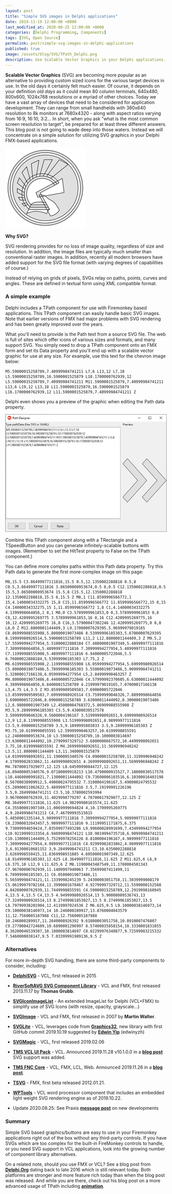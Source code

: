 ```yaml
---
layout: post
title: "Simple SVG images in Delphi applications"
date: 2019-11-19 12:00:00 +0000
last_modified_at: 2020-08-25 12:00:00 +0000
categories: [Delphi Programming, Components]
tags: [SVG, Open Source]
permalink: post/simple-svg-images-in-delphi-applications
published: true
image: /assets/blog/SVG/TPath_Delphi.png
description: Use Scalable Vector Graphics in your Delphi applications.
---
```

**Scalable Vector Graphics** (SVG) are becoming more popular as an alternative to providing custom sized icons for the various target devices in use. In the old days it certainly felt much easier. Of course, it depends on your definition _old days_ as it could mean 80 column terminals, 640x480, 800x600, 1024x768 resolutions or a myriad of other choices. Today we have a vast array of devices that need to be considered for application development. They can range from small handhelds with 360x640 resolution to 8k monitors at 7680x4320 - along with aspect ratios varying from 16:9, 16:10, 3:2... In short, when you ask "what is the most common screen resolution to target", be prepared for at least three different answers. This blog post is not going to wade deep into those waters. Instead we will concentrate on a simple solution for utilizing SVG graphics in your Delphi FMX-based applications.

![Delphi logo as SVG](/assets/blog/SVG/TPath_Delphi.png)

**Why SVG?**

SVG rendering provides for no loss of image quality, regardless of size and resolution. In addition, the image files are typically much smaller than conventional raster images. In addition, recently all modern browsers have added support for the SVG file format (with varying degrees of capabilities of course.)

Instead of relying on grids of pixels, SVGs relay on paths, points, curves and angles. These are defined in textual form using XML compatible format.

### **A simple example**

Delphi includes a TPath component for use with Firemonkey based applications. This TPath component can easily handle basic SVG images. Note that earlier versions of FMX had major problems with SVG rendering and has been greatly improved over the years.

What you'll need to provide is the Path text from a source SVG file. The web is full of sites which offer icons of various sizes and formats, and many support SVG. You simply need to drop a TPath component onto an FMX form and set its Data property and you'll end up with a scalable vector graphic for use at any size. For example, use this text for the chevron image below:

````plaintext
M5.59000015258789,7.40999984741211 L7,6 L13,12 L7,18 L5.59000015258789,16.5900001525879 L10.1700000762939,12 L5.59000015258789,7.40999984741211 M11.5900001525879,7.40999984741211 L13,6 L19,12 L13,18 L11.5900001525879,16.5900001525879 L16.1700000762939,12 L11.5900001525879,7.40999984741211 Z
````

Delphi even shows you a preview of the graphic when editing the Path data property.

![TPath of Chevron image](/assets/blog/SVG/TPath_Chevron.png)

Combine this TPath component along with a TRectangle and a TSpeedButton and you can generate infinitely-scalable buttons with images. (Remember to set the HitTest property to False on the TPath component.)

You can define more complex paths within this Path data property. Try this Path data to generate the first more-complex image on this page:

````plaintext
M8,15.5 C3.86499977111816,15.5 0.5,12.1350002288818 0.5,8 C0.5,3.86499977111816 3.86500000953674,0.5 8,0.5 C12.1350002288818,0.5 15.5,3.86500000953674 15.5,8 C15.5,12.1350002288818 12.1350002288818,15.5 8,15.5 Z M8,1 C11.8599996566772,1 15,4.14000034332275 15,8 C15,11.8599996566772 11.8599996566772,15 8,15 C4.14000034332275,15 1,11.8599996566772 1,8 C1,4.14000034332275 4.1399998664856,1 8,1 M8,0 C3.5789999961853,0 0,3.5789999961853 0,8 C0,12.4209995269775 3.5789999961853,16 8,16 C12.4209995269775,16 16,12.4209995269775 16,8 C16,3.57900047302246 12.4209995269775,0 8,0 L8,0 Z M12.8800001144409,3 L9.17000007629395,5.96999979019165 C8.86999988555908,5.80000019073486 8.53999996185303,5.67000007629395 8.19999980926514,5.59000015258789 L11,2 L12.8800001144409,3 Z M9.5,2 L7.55999994277954,5.51000022888184 C7.48000001907349,5.48999977111816 7.3899998664856,5.48999977111816 7.30999994277954,5.48999977111816 C7.11999988555908,5.48999977111816 6.94000005722046,5.5 6.76000022888184,5.53999996185303 L7.75,2 Z M6.61999988555908,2.11999988555908 L6.05999994277954,5.69999980926514 C5.80000019073486,5.78999996185303 5.55000019073486,5.90999984741211 5.32000017166138,6.05999994277954 L5,2.84999990463257 Z M4.80000019073486,6.44000005722046 C4.57999992370605,6.63000011444092 4.3899998664856,6.84000015258789 4.21999979019165,7.07000017166138 L3,4.75 L4,3.5 Z M3.85999989509583,7.69000005722046 L3.85999989509583,7.69999980926514 C3.75999999046326,7.8899998664856 3.69000005722046,8.09000015258789 3.63000011444092,8.30000019073486 L2,6.98000001907349 L2.45000004768372,5.86999988555908 Z M3.5,9.28999996185303 C3.5,9.43000030517578 3.50999999046326,9.5600004196167 3.51999998092651,9.69999980926514 L2,9 L2,8.11999988555908 L3.51999998092651,8.98999977111816 C3.5,9.09000015258789 3.5,9.1899995803833 3.5,9.28999996185303 Z M3.75,10.6199998855591 L2.59999990463257,10.6199998855591 L2.24000000953674,10 L3.59000015258789,10.1000003814697 C3.63000011444092,10.2799997329712 3.6800000667572,10.4499998092651 3.75,10.6199998855591 Z M4.26999998092651,11.5699996948242 L3.5,11.8800001144409 L3,11.3400001525879 L4.01999998092651,11.1900005340576 C4.09000015258789,11.3199996948242 4.17999982833862,11.4499998092651 4.26999998092651,11.5699996948242 Z M4.78700017929077,12.125 L8.64599990844727,12.125 L6.89400005340576,9.07100009918213 L10.4790000915527,7.18000030517578 L10.4460000991821,7.13000011444092 C9.73600006103516,6.10300016403198 8.56700038909912,5.49000024795532 7.3100004196167,5.49000024795532 C5.20900011062622,5.48999977111816 3.5,7.19199991226196 3.5,9.28499984741211 C3.5,10.3780002593994 3.96700000762939,11.4029998779297 4.78700017929077,12.125 Z M8.36499977111816,11.625 L4.98299980163574,11.625 C4.35500001907349,11.0069999694824 4,10.1709995269775 4,9.28499984741211 C4,7.46799993515015 5.4850001335144,5.98999977111816 7.30999994277954,5.98999977111816 C8.23900032043457,5.98999977111816 9.11199951171875,6.375 9.73099994659424,7.03599977493286 L9.99600028991699,7.43499994277954 L10.9219999313354,6.94099998474121 L10.9019994735718,6.90999984741211 C10.1300001144409,5.75299978256226 8.8100004196167,4.98999977111816 7.30999994277954,4.98999977111816 C4.92999982833862,4.98999977111816 3,6.91300010681152 3,9.28499984741211 C3,10.6350002288818 3.6269998550415,11.8369998931885 4.60500001907349,12.625 L8.91499996185303,12.625 L8.36499977111816,11.625 Z M11.625,6 L6,9 L6.375,10 L12,9 L11.625,6 Z M8.11900043487549,11.1780004501343 C7.96700000762939,11.1409997940063 7.35699987411499,11 6.78999996185303,11 C6.05000019073486,11 5.56599998474121,11.1339998245239 5.24300003051758,11.3039999008179 C5.06199979782104,11.3990001678467 4.92799997329712,11.5590000152588 4.84200000762939,11.7449998855591 C4.59000015258789,12.2919998168945 4,13.5 4,13.5 C4,13.5 4.94999980926514,13 5.90000009536743,13 C7.32499980926514,13 8.27499961853027,13.5 8.27499961853027,13.5 L8.79799938201904,12.4119997024536 Z M6.625,9.5 L9.10000038146973,14 C9.10000038146973,14 10.246000289917,13.8760004043579 11,12.7560005187988 C11,12.7560005187988 10.246000289917,11.2640008926392 9.61800003051758,10.8910007476807 C9.27700042724609,10.6890001296997 8.57400035858154,10.3330001831055 8.36200046539307,10.1000003814697 C8.02299976348877,9.72599983215332 7.5460000038147,9.5 7.03399991989136,9.5 Z 
````
### **Alternatives**

For more in-depth SVG handling, there are some third-party components to consider, including:

-   [**DelphiSVG**](https://www.bverhue.nl/delphisvg/) - VCL, first released in 2015
    
-   [**RiverSoftAVG SVG Component Library**](http://riversoftavg.com/svg.htm) - VCL and FMX, first released 2013.11.17 by **Thomas Grubb**.
    
-   [**SVGIconImageList**](https://github.com/EtheaDev/SVGIconImageList) - An extended ImageList for Delphi (VCL+FMX) to simplify use of SVG Icons (with resize, opacity, grayscale...)
    
-   [**SVGImage**](https://github.com/ekot1/DelphiSVG) - VCL and FMX, first released in 2007 by **Martin Walter**.
    
-   [**SVGLite**](https://github.com/lamdalili/SVGLite) - VCL, leverages code from [**Graphics32**](https://github.com/graphics32/graphics32), new library with first GitHub commit 2019.10.19 suggested by [**Edwin Yip**](https://github.com/edwinyzh) (edwinyzh)
    
-   [**SVGMagic**](https://svgmagic.io/) - VCL, first released 2019.02.06
    
-   [**TMS VCL UI Pack**](https://tmssoftware.com/site/tmsvcluipack.asp) - VCL. Announced 2019.11.28 v10.1.0.0 in a [**blog post**](https://tmssoftware.com/site/blog.asp?post=605) SVG support was added.
    
-   [**TMS FNC Core**](https://www.tmssoftware.com/site/tmsfnccore.asp) - VCL, FMX, LCL, Web. Announced 2019.11.26 in a [**blog post**](https://www.tmssoftware.com/site/blog.asp?post=602).
    
-   [**TSVG**](https://sivv.com/ape) - FMX, first beta released 2012.01.21.
    
-   [**WPTools**](http://www.wpcubed.com/pdf/products/wptools/) - VCL word processor component that includes an embedded light weight SVG rendering engine as of 2019.10.22.
    
-   Update 2020.08.25: See Praxis [**message post**](https://en.delphipraxis.net/topic/3360-looking-for-svg-support-in-delphi/) on new developments
    

### **Summary**

Simple SVG based graphics/buttons are easy to use in your Firemonkey applications right out of the box without any third-party controls. If you have SVGs which are too complex for the built-in FireMonkey controls to handle, or you need SVG support in VCL applications, look into the growing number of component library alternatives.

On a related note, should you use FMX or VCL? See a blog post from [**Delphi.Org**](http://delphi.org/2016/10/firemonkey-vs-vcl/) dating back to late 2016 which is still relevant today. Both platforms are stronger and more feature rich today than when the blog post was released. And while you are there, check out his blog post on a more advanced usage of TPath including [**animation**](http://delphi.org/2019/04/animated-path-graphics-of-grace-hopper/).